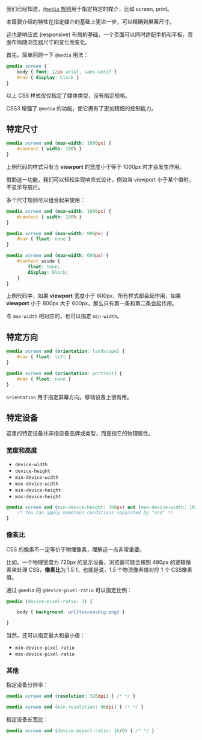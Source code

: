 我们已经知道，[`@media` 规则](https://blog.csdn.net/FeeLang/article/details/127159059)用于指定特定的媒介，比如 screen, print。

本篇要介绍的特性在指定媒介的基础上更进一步，可以精确到屏幕尺寸。

这也是响应式 (responsive) 布局的基础，一个页面可以同时适配手机和平板，页面布局随浏览器尺寸的变化而变化。

首先，简单回顾一下 `@media` 用法：

```css
@media screen {
    body { font: 12px arial, sans-serif }
    #nav { display: block }
}
```

以上 CSS 样式仅仅指定了媒体类型，没有指定规格。

CSS3 增强了 `@media` 的功能，使它拥有了更加精细的控制能力。

## 特定尺寸

```css
@media screen and (max-width: 1000px) {
    #content { width: 100% }
}
```

上例代码的样式只有当 **viewport** 的宽度小于等于 1000px 时才会发生作用。

借助这一功能，我们可以轻松实现响应式设计，例如当 viewport 小于某个值时，不显示导航栏。

多个尺寸规则可以组合起来使用：

```css
@media screen and (max-width: 1000px) {
    #content { width: 100% }
}

@media screen and (max-width: 800px) {
    #nav { float: none }
}

@media screen and (max-width: 600px) {
    #content aside {
        float: none;
        display: block;
    }
}
```

上例代码中，如果 **viewport** 宽度小于 600px，所有样式都会起作用，如果 **viewport** 小于 800px 大于 600px，那么只有第一条和第二条会起作用。

与 `max-width` 相对应的，也可以指定 `min-width`。

## 特定方向

```css
@media screen and (orientation: landscape) {
    #nav { float: left }
}

@media screen and (orientation: portrait) {
    #nav { float: none }
}
```

`orientation` 用于指定屏幕方向。移动设备上很有用。

## 特定设备

这里的特定设备并非指设备品牌或类型，而是指它的物理属性。

### 宽度和高度

* `device-width`
* `device-height`
* `min-device-width`
* `max-device-width`
* `min-device-height`
* `max-device-height`

```css
@media screen and (min-device-height: 768px) and (max-device-width: 1024px) {
    /* You can apply numerous conditions separated by "and" */
}
```

### 像素比

CSS 的像素不一定等价于物理像素，理解这一点非常重要。

比如，一个物理宽度为 720px 的显示设备，浏览器可能会按照 480px 的逻辑像素来处理 CSS，**像素比**为 1.5:1，也就是说，1.5 个物流像素值对应 1 个 CSS像素值。

通过 `@media` 的 `@device-pixel-ratio` 可以指定比例：

```css
@media (device-pixel-ratio: 2) {

    body { background: url(twiceasbig.png) }

}
```

当然，还可以指定最大和最小值：

* `min-device-pixel-ratio`
* `max-device-pixel-ratio`


### 其他

指定设备分辨率：

```css
@media screen and (resolution: 326dpi) { /* */ }

@media screen and (min-resolution: 96dpi) { /* */ }
```

指定设备长宽比：

```css
@media screen and (device-aspect-ratio: 16/9) { /* */ }
```